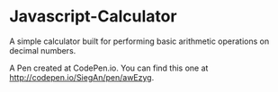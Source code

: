 # Javascript-Calculator
A simple calculator built for performing basic arithmetic operations on decimal numbers.

A Pen created at CodePen.io. You can find this one at http://codepen.io/SiegAn/pen/awEzyg.

 
